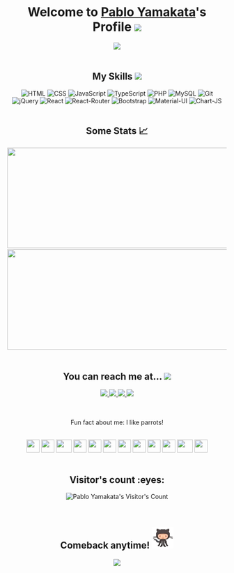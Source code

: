 <div align="center">
<h1 align="center">Welcome to <a href="https://github.com/pabloyamakata">Pablo Yamakata</a>'s Profile <img src="https://raw.githubusercontent.com/MartinHeinz/MartinHeinz/master/wave.gif" width=30px></h1>
</div>

<div align="center">
<img src="https://readme-typing-svg.herokuapp.com?font=Architects+Daughter&color=7AF79A&size=30&lines=Welcome+to+my+GitHub!;I'm+a+Full+Stack+Developer...;and+I'm+a+continuous+learner.">
</div>

<br>

<h2 align="center">My Skills <img src="https://media2.giphy.com/media/QssGEmpkyEOhBCb7e1/giphy.gif?cid=ecf05e47a0n3gi1bfqntqmob8g9aid1oyj2wr3ds3mg700bl&rid=giphy.gif" width=32px></h2>
                                                                                                                                  
<div align="center">
<img alt="HTML" src="https://img.shields.io/badge/html5-%23E34F26.svg?style=for-the-badge&logo=html5&logoColor=white">
<img alt="CSS" src="https://img.shields.io/badge/CSS3-1572B6?style=for-the-badge&logo=css3&logoColor=white">
<img alt="JavaScript" src="https://img.shields.io/badge/javascript-%23323330.svg?style=for-the-badge&logo=javascript&logoColor=%23F7DF1E">
<img alt="TypeScript" src="https://img.shields.io/badge/TypeScript-007ACC?style=for-the-badge&logo=typescript&logoColor=white">
<img alt="PHP" src="https://img.shields.io/badge/PHP-777BB4?style=for-the-badge&logo=php&logoColor=white">
<img alt="MySQL" src="https://img.shields.io/badge/MySQL-005C84?style=for-the-badge&logo=mysql&logoColor=white">
<img alt="Git" src="https://img.shields.io/badge/git-%23F05033.svg?style=for-the-badge&logo=git&logoColor=white">
</div>
<div align="center">
<img alt="jQuery" src="https://img.shields.io/badge/jQuery-0769AD?style=for-the-badge&logo=jquery&logoColor=white">
<img alt="React" src="https://img.shields.io/badge/react-%2320232a.svg?style=for-the-badge&logo=react&logoColor=%2361DAFB">
<img alt="React-Router" src="https://img.shields.io/badge/React_Router-CA4245?style=for-the-badge&logo=react-router&logoColor=white">
<img alt="Bootstrap" src="https://img.shields.io/badge/Bootstrap-563D7C?style=for-the-badge&logo=bootstrap&logoColor=white">
<img alt="Material-UI" src="https://img.shields.io/badge/Material--UI-0081CB?style=for-the-badge&logo=material-ui&logoColor=white">
<img alt="Chart-JS" src="https://img.shields.io/badge/Chart.js-FF6384?style=for-the-badge&logo=chartdotjs&logoColor=white">
</div>

<br>

<h2 align="center">Some Stats 📈</h2>

<div align="center">
<img height=230 width=550 src="https://github-readme-stats.vercel.app/api?username=pabloyamakata&show_icons=true&theme=tokyonight">  
<img height=230 width=550 src="https://github-readme-stats.vercel.app/api/top-langs/?username=pabloyamakata&layout=compact">  
</div>

<br>

<h2 align="center">You can reach me at... <img src='https://raw.githubusercontent.com/ShahriarShafin/ShahriarShafin/main/Assets/handshake.gif' width="100px"></h2>

<div align="center">
<a href="https://www.facebook.com/pabloyamakata/">
<img src="https://img.shields.io/badge/Facebook-1877F2?style=for-the-badge&logo=facebook&logoColor=white">
</a>
<a href="https://www.linkedin.com/in/pabloyamakata/">
<img src="https://img.shields.io/badge/LinkedIn-0077B5?style=for-the-badge&logo=linkedin&logoColor=white">
</a>
<a href="mailto:pablo.yamakata@gmail.com?Subject=Interested%20In%20Your%20Services">
<img src="https://img.shields.io/badge/Gmail-D14836?style=for-the-badge&logo=gmail&logoColor=white">
</a>
<a href="https://pabloyamakata.github.io/portfolio/">
<img src="https://img.shields.io/badge/website-000000?style=for-the-badge&logo=About.me&logoColor=white">
</a>
</div>

<br>
<br>

<div align="center">
<p>Fun fact about me: I like parrots!</p>
</div>

<br>
  
<div align="center">
<img src="https://cultofthepartyparrot.com/parrots/hd/githubparrot.gif" width="30" height="30"/>
<img src="https://cultofthepartyparrot.com/flags/hd/argentinaparrot.gif" width="30" height="30"/>
<img src="https://cultofthepartyparrot.com/parrots/asyncparrot.gif" width="36" height="30"/>
<img src="https://cultofthepartyparrot.com/parrots/exceptionallyfastparrot.gif" width="30" height="30"/>
<img src="https://cultofthepartyparrot.com/parrots/hd/60fpsparrot.gif" width="30" height="30"/>
<img src="https://cultofthepartyparrot.com/parrots/hd/jumpingparrot.gif" width="30" height="30"/>
<img src="https://cultofthepartyparrot.com/parrots/hd/opensourceparrot.gif" width="30" height="30"/>
<img src="https://cultofthepartyparrot.com/parrots/hd/dealwithitnowparrot.gif" width="30" height="30"/>
<img src="https://cultofthepartyparrot.com/parrots/hd/hypnoparrotlight.gif" width="30" height="30"/>
<img src="https://cultofthepartyparrot.com/parrots/databaseparrot.gif" width="30" height="30"/>
<img src="https://cultofthepartyparrot.com/parrots/fixparrot.gif" width="36" height="30"/>
<img src="https://cultofthepartyparrot.com/parrots/hd/laptop_parrot.gif" width="30" height="30"/>
</div>

<br>

<h2 align="center">Visitor's count :eyes:</h2>

<p align="center"><img src="https://profile-counter.glitch.me/{pabloyamakata}/count.svg" alt="Pablo Yamakata's Visitor's Count" :: Visitor's Count" /></p>
  
<br>  

<h2 align="center">Comeback anytime! <img src="https://raw.githubusercontent.com/iCharlesZ/FigureBed/master/img/octocat.gif" width="50"></h2>

<div align="center">
<img src="https://emojis.slackmojis.com/emojis/images/1579216111/7550/pikachu_wave.gif?1579216111" align="center" width="140"/>
</div>

